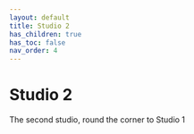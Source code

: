 ```yaml
---
layout: default
title: Studio 2
has_children: true
has_toc: false
nav_order: 4
---
```


# Studio 2

The second studio, round the corner to Studio 1